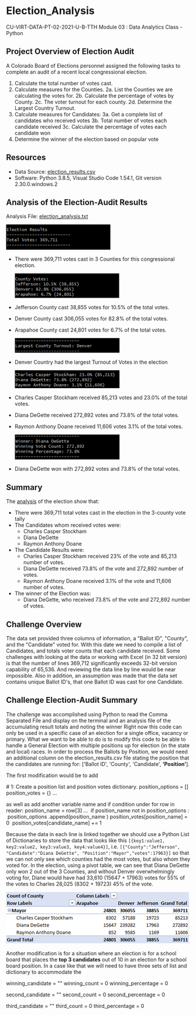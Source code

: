 # Election_Analysis
CU-VIRT-DATA-PT-02-2021-U-B-TTH 
Module 03 : Data Analytics Class - Python

## Project Overview of Election Audit
A Colorado Board of Elections personnel assigned the following tasks to complete an audit of a recent local congressional election.

1. Calculate the total number of votes cast.
2. Calculate measures for the Counties.
	2a. List the Counties we are calculating the votes for.
	2b. Calculate the percentage of votes by County.
	2c. The voter turnout for each county.
	2d. Determine the Largest Country Turnout.
3. Calculate measures for Candidates:
	3a. Get a complete list of candidates who received votes
	3b. Total number of votes each candidate received
	3c. Calculate the percentage of votes each candidate won
4. Determine the winner of the election based on popular vote


## Resources
- Data Source:  [election_results.csv](Resources/election_results.csv) 
- Software: Python 3.8.5, Visual Studio Code 1.54.1, Git version 2.30.0.windows.2

## Analysis of the Election-Audit Results
Analysis File: [election_analysis.txt](analysis/election_analysis.txt)

![election_results](analysis/election_results.png)

- There were 369,711 votes cast in 3 Counties for this congressional election.

  ![county_votes](analysis/county_votes.png)

- Jefferson County cast 38,855 votes for 10.5% of the total votes.
- Denver County cast 306,055 votes for 82.8% of the total votes.
- Arapahoe County cast 24,801 votes for 6.7% of the total votes. 

  ![largest_turnout](analysis/largest_turnout.png)

- Denver Country had the largest Turnout of Votes in the election 

  ![candidate_votes](analysis/candidate_votes.png)

- Charles Casper Stockham received 85,213 votes and 23.0% of the total votes.
- Diana DeGette received 272,892 votes and 73.8% of the total votes.
- Raymon Anthony Doane received 11,606 votes 3.1% of the total votes.

  ![election_winner](analysis/election_winner.png)

- Diana DeGette won with 272,892 votes and 73.8% of the total votes.

## Summary
The [analysis](analysis/election_analysis.txt) of the election show that:
- There were 369,711 total votes cast in the election in the 3-county vote tally
- The Candidates whom received votes were:
	- Charles Casper Stockham
	- Diana DeGette
	- Raymon Anthony Doane
- The Candidate Results were: 
	- Charles Casper Stockham received 23% of the vote and 85,213 number of votes.
	- Diana DeGette received 73.8% of the vote and 272,892 number of votes.
	- Raymon Anthony Doane received 3.1% of the vote and 11,606 number of votes.
- The winner of the Election was: 
	- Diana DeGette, who received 73.8% of the vote and 272,892 number of votes.
	
## Challenge Overview
The data set provided three columns of information, a "Ballot ID", "County", and the "Candidate" voted for. With this date we need to compile a list of Candidates, and totals voter counts that each candidate received.
Some challenges with looking at the data or working with Excel (in 32 bit version) is that the number of lines 369,712 significantly exceeds 32-bit version capability of 65,536. And reviewing the data line by line would be near impossible. Also in addition, an assumption was made that the data set contains unique Ballot ID's, that one Ballot ID was cast for one Candidate.

## Challenge Election-Audit Summary
The challenge was accomplished using Python to read the Comma Separated File and display on the terminal and an analysis file of the accumulating result totals and noting the winner
Right now this code can only be used in a specific case of an election for a single office, vacancy or primary. What we want to be able to do is to modify this code to be able to handle a General Election with multiple positions up for election (in the state and local) races.
In order to process the Ballots by Position, we would need an additional column on the election_results.csv file stating the position that the candidates are running for: ['Ballot ID', 'County', 'Candidate', **'Position'**]. 

The first modification would be to add

\# 1: Create a position list and position votes dictionary.
position_options = []
position_votes = {}
...

as well as add another variable name and if condition under for row in reader:
 position_name = row[3]
...
​    if position_name not in position_options :
​      position_options .append(position_name )
​      position_votes[position_name] = 0
​    position_votes[candidate_name] += 1

Because the data in each line is linked together we should use a Python List of Dictionaries to store the data that looks like this `[{key1:value1, key2:value2, key3:value3, key4:value4}]`, i.e. `[{"County":"Jefferson", "Candidate":"Diana DeGette", "Position":"Mayor","votes":17963}]` so that we can not only see which counties had the most votes, but also whom they voted for. In the election, using a pivot table, we can see that Diana DeGette only won 2 out of the 3 Counties, and without Denver overwhelmingly voting for, Diane would have had 33,610 (15647 + 17963) votes for 55% of the votes to Charles 28,025 (8302 + 19723) 45% of the vote. 


 ![count_by_position_county](analysis/count_by_position_county.png)

Another modification is for a situation where an election is for a school board that places the **top 3 candidates** out of 10 in an election for a school board position. In a case like that we will need to have three sets of list and dictionary to accommodate the 

winning_candidate = ""
winning_count = 0
winning_percentage = 0

second_candidate = ""
second_count = 0
second_percentage = 0

third_candidate = ""
third_count = 0
third_percentage = 0